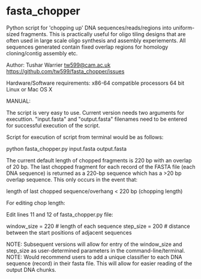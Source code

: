# fasta_chopper
Python script for 'chopping up' DNA sequences/reads/regions into uniform-sized fragments. This is practically useful for oligo tiling designs that are often used in large scale oligo synthesis and assembly experiements. All sequences generated contain fixed overlap regions for homology cloning/contig assembly etc. 

Author:
Tushar Warrier 
tw599@cam.ac.uk
https://github.com/tw599/fasta_chopper/issues

Hardware/Software requirements:
x86-64 compatible processors
64 bit Linux or Mac OS X

MANUAL:

The script is very easy to use. Current version needs two arguments for executtion.
"input.fasta" and "output.fasta" filenames need to be entered for successful execution of the script.

Script for execution of script from terminal would be as follows:

python fasta_chopper.py input.fasta output.fasta

The current default length of chopped fragments is 220 bp with an overlap of 20 bp. The last chopped fragment for each record of the FASTA file (each DNA sequence) is returned as a 220-bp sequence which has a >20 bp overlap sequence.
This only occurs in the event that:

length of last chopped sequence/overhang < 220 bp (chopping length)


For editing chop length:

Edit lines 11 and 12 of fasta_chopper.py file:

window_size = 220 # length of each sequence
step_size = 200 # distance between the start positions of adjacent sequences

NOTE: Subsequent versions will allow for entry of the window_size and step_size as user-determined parameters in the command-line/terminal.
NOTE: Would recommend users to add a unique classifier to each DNA sequence (record) in their fasta file. This will allow for easier reading of the output DNA chunks.

